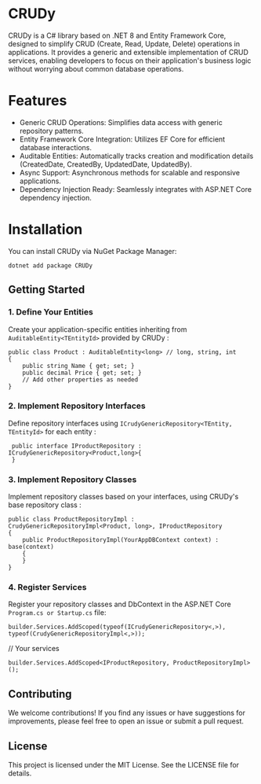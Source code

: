 # CRUDy
CRUDy  is a C# library based on .NET 8 and Entity Framework Core, designed to simplify CRUD (Create, Read, Update, Delete) operations in applications. It provides a generic and extensible implementation of CRUD services, enabling developers to focus on their application's business logic without worrying about common database operations.

# Features
- Generic CRUD Operations: Simplifies data access with generic repository patterns.
- Entity Framework Core Integration: Utilizes EF Core for efficient database interactions.
- Auditable Entities: Automatically tracks creation and modification details (CreatedDate, CreatedBy, UpdatedDate, UpdatedBy).
- Async Support: Asynchronous methods for scalable and responsive applications.
- Dependency Injection Ready: Seamlessly integrates with ASP.NET Core dependency injection.

# Installation
You can install CRUDy via NuGet Package Manager:

    dotnet add package CRUDy


## Getting Started

### 1. Define Your Entities

Create your application-specific entities inheriting from `AuditableEntity<TEntityId>` provided by CRUDy :

    public class Product : AuditableEntity<long> // long, string, int
    {
        public string Name { get; set; }
        public decimal Price { get; set; }
        // Add other properties as needed
    }

### 2. Implement Repository Interfaces

Define repository interfaces using `ICrudyGenericRepository<TEntity, TEntityId>` for each entity :

     public interface IProductRepository : ICrudyGenericRepository<Product,long>{
     }

### 3. Implement Repository Classes

Implement repository classes based on your interfaces, using CRUDy's base repository class :

    public class ProductRepositoryImpl : CrudyGenericRepositoryImpl<Product, long>, IProductRepository
    {
        public ProductRepositoryImpl(YourAppDBContext context) : base(context)
        {
        }
    }

### 4. Register Services

Register your repository classes and DbContext in the ASP.NET Core `Program.cs or Startup.cs` file:

    builder.Services.AddScoped(typeof(ICrudyGenericRepository<,>), typeof(CrudyGenericRepositoryImpl<,>));

// Your services

    builder.Services.AddScoped<IProductRepository, ProductRepositoryImpl>();  

## Contributing

We welcome contributions! If you find any issues or have suggestions for improvements, please feel free to open an issue or submit a pull request.

## License

This project is licensed under the MIT License. See the LICENSE file for details.